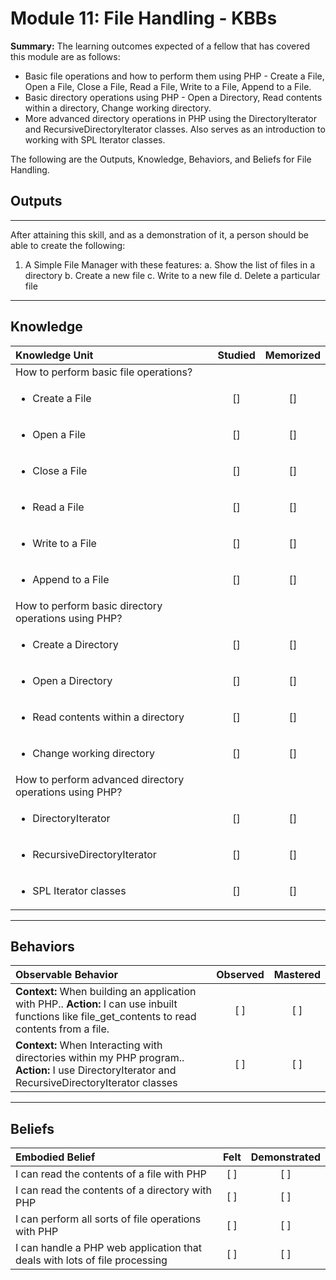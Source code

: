 # Module 11: File Handling - KBBs

**Summary:**
The learning outcomes expected of a fellow that has covered this module are as follows:
- Basic file operations and how to perform them using PHP - Create a File, Open a File, Close a File, Read a File, Write to a File, Append to a File.
- Basic directory operations using PHP - Open a Directory, Read contents within a directory, Change working directory.
- More advanced directory operations in PHP using the DirectoryIterator and RecursiveDirectoryIterator classes. Also serves as an introduction to working with SPL Iterator classes.


The following are the Outputs, Knowledge, Behaviors, and Beliefs for File Handling.


## **Outputs**
----------
After attaining this skill, and as a demonstration of it, a person should be able to create the following:

1. A Simple File Manager with these features:
    a. Show the list of files in a directory
    b. Create a new file
    c. Write to a new file
    d. Delete a particular file


----------
## **Knowledge**


| Knowledge Unit   |      Studied      | Memorized |
|:-------------|:------------------:|:--------:|
| How to perform basic file operations?
| <ul><li>Create a File</li></ul> | [] | [] |
| <ul><li>Open a File</li></ul> | [] | [] |
| <ul><li>Close a File</li></ul> | [] | [] |
| <ul><li>Read a File</li></ul> | [] | [] |
| <ul><li>Write to a File</li></ul> | [] | [] |
| <ul><li>Append to a File</li></ul> | [] | [] |
| How to perform basic directory operations using PHP?
| <ul><li>Create a Directory</li></ul> | [] | [] |
| <ul><li>Open a Directory</li></ul> | [] | [] |
| <ul><li>Read contents within a directory</li></ul> | [] | [] |
| <ul><li>Change working directory</li></ul> | [] | [] |
| How to perform advanced directory operations using PHP?
| <ul><li>DirectoryIterator</li></ul> | [] | [] |
| <ul><li>RecursiveDirectoryIterator</li></ul> | [] | [] |
| <ul><li>SPL Iterator classes</li></ul> | [] | [] |




----------


## **Behaviors**

| Observable Behavior   |      Observed      | Mastered |
|:-------------|:------------------:|:--------:|
| **Context:** When building an application with PHP.. **Action:**  I can use inbuilt functions like file_get_contents to read contents from a file.| [ ] | [ ]  |
| **Context:** When Interacting with directories within my PHP program.. **Action:**  I use DirectoryIterator and RecursiveDirectoryIterator classes| [ ] | [ ]  |



----------


## **Beliefs**


| Embodied Belief   |      Felt      | Demonstrated |
|:-------------|:------------------:|:--------:|
| I can read the contents of a file with PHP | [ ] | [ ]  |
| I can read the contents of a directory with PHP | [ ] | [ ] |
| I can perform all sorts of file operations with PHP  |   [ ]   |   [ ] |
| I can handle a PHP web application that deals with lots of file processing  |   [ ]   |   [ ] |



